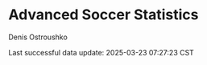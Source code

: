 # Advanced Soccer Statistics
Denis Ostroushko

<!-- gfm -->

Last successful data update: 2025-03-23 07:27:23 CST
